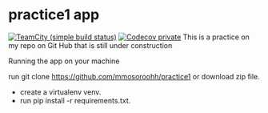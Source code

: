 # practice1 app
[![TeamCity (simple build status)](https://img.shields.io/teamcity/http/teamcity.jetbrains.com/s/bt345.svg)]() [![Codecov private](https://img.shields.io/codecov/c/github/codecov/example-python.svg)]()
This is a practice on my repo on Git Hub that is still under construction



Running the app on your machine

run git clone https://github.com/mmosoroohh/practice1 or download zip file.
- create a virtualenv venv.
- run pip install -r requirements.txt.


